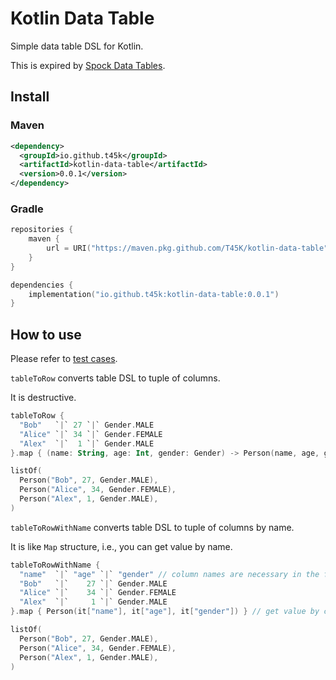 # Kotlin Data Table

Simple data table DSL for Kotlin.

This is expired by [Spock Data Tables](https://spockframework.org/spock/docs/2.3/data_driven_testing.html#data-tables).

## Install 

### Maven

```pom.xml
<dependency>
  <groupId>io.github.t45k</groupId>
  <artifactId>kotlin-data-table</artifactId>
  <version>0.0.1</version>
</dependency>
```

### Gradle

```build.gradle.kts
repositories {
    maven {
        url = URI("https://maven.pkg.github.com/T45K/kotlin-data-table")
    }
}

dependencies {
    implementation("io.github.t45k:kotlin-data-table:0.0.1")
}
```

## How to use

Please refer to [test cases](./src/test/kotlin/io/github/t45k/kotlin_data_table/TableTest.kt).

`tableToRow` converts table DSL to tuple of columns.

It is destructive.

```kotlin
tableToRow {
  "Bob"   `|` 27 `|` Gender.MALE
  "Alice" `|` 34 `|` Gender.FEMALE
  "Alex"  `|`  1 `|` Gender.MALE
}.map { (name: String, age: Int, gender: Gender) -> Person(name, age, gender) }

listOf(
  Person("Bob", 27, Gender.MALE),
  Person("Alice", 34, Gender.FEMALE),
  Person("Alex", 1, Gender.MALE),
)
```

`tableToRowWithName` converts table DSL to tuple of columns by name.

It is like `Map` structure, i.e., you can get value by name.

```kotlin
tableToRowWithName {
  "name"  `|` "age" `|` "gender" // column names are necessary in the first row
  "Bob"   `|`    27 `|` Gender.MALE
  "Alice" `|`    34 `|` Gender.FEMALE
  "Alex"  `|`     1 `|` Gender.MALE
}.map { Person(it["name"], it["age"], it["gender"]) } // get value by column name

listOf(
  Person("Bob", 27, Gender.MALE),
  Person("Alice", 34, Gender.FEMALE),
  Person("Alex", 1, Gender.MALE),
)
```
